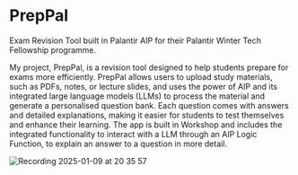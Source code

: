 # PrepPal
Exam Revision Tool built in Palantir AIP for their Palantir Winter Tech Fellowship programme.

My project, PrepPal, is a revision tool designed to help students prepare for exams more efficiently. PrepPal allows users to upload study materials, such as PDFs, notes, or lecture slides, and uses the power of AIP and its integrated large language models (LLMs) to process the material and generate a personalised question bank. Each question comes with answers and detailed explanations, making it easier for students to test themselves and enhance their learning. The app is built in Workshop and  includes the integrated functionality to interact with a LLM through an AIP Logic Function, to explain an answer to a question in more detail. 

![Recording 2025-01-09 at 20 35 57](https://github.com/user-attachments/assets/0c311e69-fd47-4d2e-b30c-e0835ae3dfbd)
